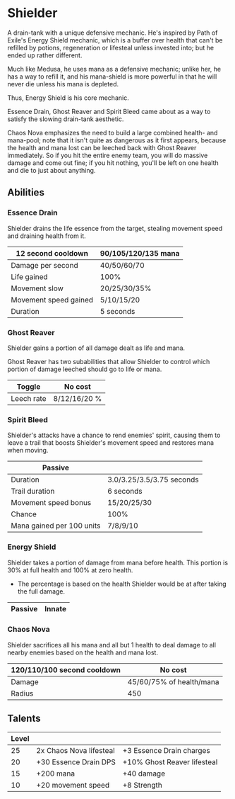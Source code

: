 # Shielder

A drain-tank with a unique defensive mechanic.
He's inspired by Path of Exile's Energy Shield mechanic, which is a buffer over health that can't be refilled by potions, regeneration or lifesteal unless invested into; but he ended up rather different.

Much like Medusa, he uses mana as a defensive mechanic; unlike her, he has a way to refill it, and his mana-shield is more powerful in that he will never die unless his mana is depleted.

Thus, Energy Shield is his core mechanic.

Essence Drain, Ghost Reaver and Spirit Bleed came about as a way to satisfy the slowing drain-tank aesthetic.

Chaos Nova emphasizes the need to build a large combined health- and mana-pool; note that it isn't quite as dangerous as it first appears, because the health and mana lost can be leeched back with Ghost Reaver immediately. So if you hit the entire enemy team, you will do massive damage and come out fine; if you hit nothing, you'll be left on one health and die to just about anything.  

## Abilities

### Essence Drain

Shielder drains the life essence from the target, stealing movement speed and draining health from it.

| 12 second cooldown | 90/105/120/135 mana |
|---|---|
| Damage per second | 40/50/60/70|
| Life gained | 100% |
| Movement slow | 20/25/30/35% |
| Movement speed gained| 5/10/15/20 |
| Duration | 5 seconds |

### Ghost Reaver

Shielder gains a portion of all damage dealt as life and mana.

Ghost Reaver has two subabilities that allow Shielder to control which portion of damage leeched should go to life or mana.

| Toggle | No cost |
|---|---|
| Leech rate | 8/12/16/20 % |

### Spirit Bleed

Shielder's attacks have a chance to rend enemies' spirit, causing them to leave a trail that boosts Shielder's movement speed and restores mana when moving.

| Passive ||
|---|---|
| Duration | 3.0/3.25/3.5/3.75 seconds |
| Trail duration | 6 seconds |
| Movement speed bonus | 15/20/25/30 |
| Chance | 100% |
| Mana gained per 100 units | 7/8/9/10 |

### Energy Shield

Shielder takes a portion of damage from mana before health. This portion is 30% at full health and 100% at zero health.

 - The percentage is based on the health Shielder would be at after taking the full damage.

| Passive | Innate |
|---|---|

### Chaos Nova

Shielder sacrifices all his mana and all but 1 health to deal damage to all nearby enemies based on the health and mana lost.

| 120/110/100 second cooldown | No cost |
|---|---|
| Damage | 45/60/75% of health/mana |
| Radius | 450 |

## Talents

| Level | | |
|---|---|---|
| 25 | 2x Chaos Nova lifesteal | +3 Essence Drain charges |
| 20 | +30 Essence Drain DPS | +10% Ghost Reaver lifesteal |
| 15 | +200 mana | +40 damage |
| 10 | +20 movement speed | +8 Strength |